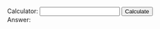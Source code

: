 <script>
function calculate_this() {
  var input = document.getElementById('numbers').value;
  var results = eval(input);
  document.getElementById('results').innerHTML = results;
}
</script>

Calculator: <input type="text" id="numbers" >
<input type=button value="Calculate" onClick="calculate_this()"><br>
Answer: <span id="results"></span>

